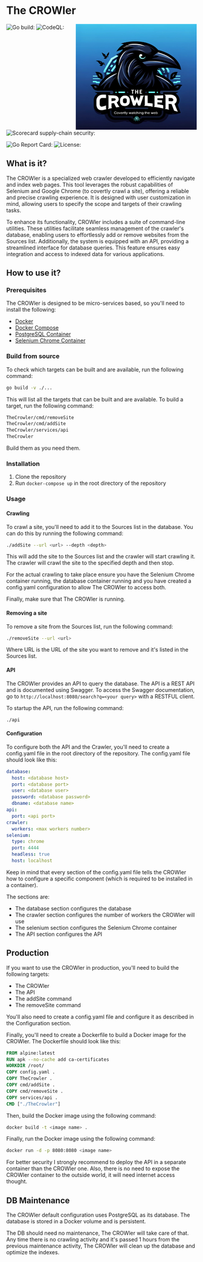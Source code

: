 # The CROWler

<img align="right" width="320" height="280" src="/images/TheCROWler_v1JPG.jpg">

![Go build: ](https://github.com/pzaino/TheCROWler/actions/workflows/go.yml/badge.svg)
![CodeQL: ](https://github.com/pzaino/TheCROWler/actions/workflows/github-code-scanning/codeql/badge.svg)
![Scorecard supply-chain security: ](https://github.com/pzaino/TheCROWler/actions/workflows/scorecard.yml/badge.svg)
<!-- ![Docker build: ]() -->
![Go Report Card: ](https://goreportcard.com/badge/github.com/pzaino/TheCROWler)
![License: ](https://img.shields.io/github/license/pzaino/TheCROWler)

## What is it?

The CROWler is a specialized web crawler developed to efficiently navigate and index web pages. This tool leverages the robust capabilities of Selenium and Google Chrome (to covertly crawl a site), offering a reliable and precise crawling experience. It is designed with user customization in mind, allowing users to specify the scope and targets of their crawling tasks.

To enhance its functionality, CROWler includes a suite of command-line utilities. These utilities facilitate seamless management of the crawler's database, enabling users to effortlessly add or remove websites from the Sources list. Additionally, the system is equipped with an API, providing a streamlined interface for database queries. This feature ensures easy integration and access to indexed data for various applications.

## How to use it?

### Prerequisites

The CROWler is designed to be micro-services based, so you'll need to install the following:

- [Docker](https://docs.docker.com/install/)
- [Docker Compose](https://docs.docker.com/compose/install/)
- [PostgreSQL Container](https://hub.docker.com/_/postgres)
- [Selenium Chrome Container](https://hub.docker.com/r/selenium/standalone-chrome)

### Build from source

To check which targets can be built and are available, run the following command:

```bash
go build -v ./...
```

This will list all the targets that can be built and are available. To build a target, run the following command:

```bash
TheCrowler/cmd/removeSite
TheCrowler/cmd/addSite
TheCrowler/services/api
TheCrowler
```

Build them as you need them.

### Installation

1. Clone the repository
2. Run `docker-compose up` in the root directory of the repository

### Usage

#### Crawling

To crawl a site, you'll need to add it to the Sources list in the database. You can do this by running the following command:

```bash
./addSite --url <url> --depth <depth>
```

This will add the site to the Sources list and the crawler will start crawling it. The crawler will crawl the site to the specified depth and then stop.

For the actual crawling to take place ensure you have the Selenium Chrome container running, the database container running and you have created a config.yaml configuration to allow The CROWler to access both.

Finally, make sure that The CROWler is running.

#### Removing a site

To remove a site from the Sources list, run the following command:

```bash
./removeSite --url <url>
```

Where URL is the URL of the site you want to remove and it's listed in the Sources list.

#### API

The CROWler provides an API to query the database. The API is a REST API and is documented using Swagger. To access the Swagger documentation, go to `http://localhost:8080/search?q=<your query>` with a RESTFUL client.

To startup the API, run the following command:

```bash
./api
```

#### Configuration

To configure both the API and the Crawler, you'll need to create a config.yaml file in the root directory of the repository. The config.yaml file should look like this:

```yaml
database:
  host: <database host>
  port: <database port>
  user: <database user>
  password: <database password>
  dbname: <database name>
api:
  port: <api port>
crawler:
  workers: <max workers number>
selenium:
  type: chrome
  port: 4444
  headless: true
  host: localhost
```

Keep in mind that every section of the config.yaml file tells the CROWler how to configure a specific component (which is required to be installed in a container).

The sections are:

- The database section configures the database
- The crawler section configures the number of workers the CROWler will use
- The selenium section configures the Selenium Chrome container
- The API section configures the API

## Production

If you want to use the CROWler in production, you'll need to build the following targets:

- The CROWler
- The API
- The addSite command
- The removeSite command

You'll also need to create a config.yaml file and configure it as described in the Configuration section.

Finally, you'll need to create a Dockerfile to build a Docker image for the CROWler. The Dockerfile should look like this:

```Dockerfile
FROM alpine:latest
RUN apk --no-cache add ca-certificates
WORKDIR /root/
COPY config.yaml .
COPY TheCrowler .
COPY cmd/addSite .
COPY cmd/removeSite .
COPY services/api .
CMD ["./TheCrowler"]
```

Then, build the Docker image using the following command:

```bash
docker build -t <image name> .
```

Finally, run the Docker image using the following command:

```bash
docker run -d -p 8080:8080 <image name>
```

For better security I strongly recommend to deploy the API in a separate container than the CROWler one. Also, there is no need to expose the CROWler container to the outside world, it will need internet access thought.

## DB Maintenance

The CROWler default configuration uses PostgreSQL as its database. The database is stored in a Docker volume and is persistent.

The DB should need no maintenance, The CROWler will take care of that. Any time there is no crawling activity and it's passed 1 hours from the previous maintenance activity, The CROWler will clean up the database and optimize the indexes.
